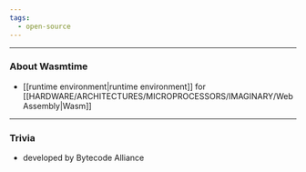 ```yaml
---
tags:
  - open-source
---
```

---

### About Wasmtime

- [[runtime environment|runtime environment]] for [[HARDWARE/ARCHITECTURES/MICROPROCESSORS/IMAGINARY/WebAssembly|Wasm]]

---

### Trivia

- developed by Bytecode Alliance